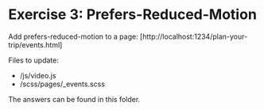 # Exercise 3: Prefers-Reduced-Motion

Add prefers-reduced-motion to a page: [http://localhost:1234/plan-your-trip/events.html]

Files to update:

- /js/video.js
- /scss/pages/_events.scss

The answers can be found in this folder.
